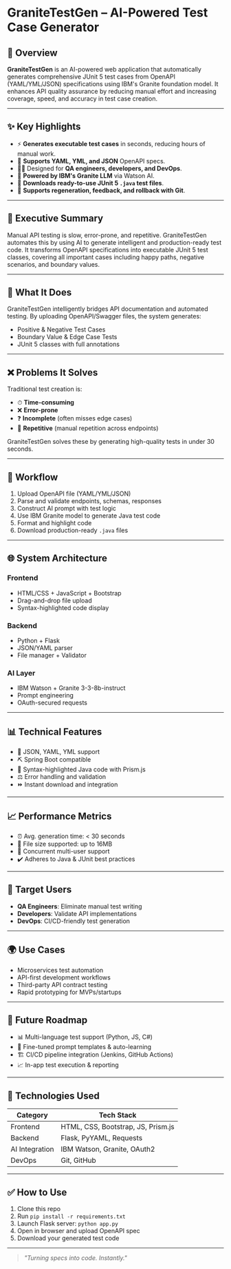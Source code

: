 # GraniteTestGen – AI-Powered Test Case Generator

## 🔮 Overview
**GraniteTestGen** is an AI-powered web application that automatically generates comprehensive JUnit 5 test cases from OpenAPI (YAML/YML/JSON) specifications using IBM's Granite foundation model. It enhances API quality assurance by reducing manual effort and increasing coverage, speed, and accuracy in test case creation.

---

## ✨ Key Highlights
- ⚡ **Generates executable test cases** in seconds, reducing hours of manual work.
- 🔧 **Supports YAML, YML, and JSON** OpenAPI specs.
- 👩‍💻 Designed for **QA engineers, developers, and DevOps**.
- 🔌 **Powered by IBM's Granite LLM** via Watson AI.
- 📂 **Downloads ready-to-use JUnit 5 `.java` test files**.
- 🔄 **Supports regeneration, feedback, and rollback with Git**.

---

## 📅 Executive Summary
Manual API testing is slow, error-prone, and repetitive. GraniteTestGen automates this by using AI to generate intelligent and production-ready test code. It transforms OpenAPI specifications into executable JUnit 5 test classes, covering all important cases including happy paths, negative scenarios, and boundary values.

---

## 🔹 What It Does
GraniteTestGen intelligently bridges API documentation and automated testing. By uploading OpenAPI/Swagger files, the system generates:
- Positive & Negative Test Cases
- Boundary Value & Edge Case Tests
- JUnit 5 classes with full annotations

---

## ❌ Problems It Solves
Traditional test creation is:
- ⏱ **Time-consuming**
- ❌ **Error-prone**
- ❓ **Incomplete** (often misses edge cases)
- 💬 **Repetitive** (manual repetition across endpoints)

GraniteTestGen solves these by generating high-quality tests in under 30 seconds.

---

## 🚀 Workflow
1. Upload OpenAPI file (YAML/YML/JSON)
2. Parse and validate endpoints, schemas, responses
3. Construct AI prompt with test logic
4. Use IBM Granite model to generate Java test code
5. Format and highlight code
6. Download production-ready `.java` files

---

## 🌐 System Architecture

### Frontend
- HTML/CSS + JavaScript + Bootstrap  
- Drag-and-drop file upload  
- Syntax-highlighted code display  

### Backend
- Python + Flask  
- JSON/YAML parser  
- File manager + Validator  

### AI Layer
- IBM Watson + Granite 3-3-8b-instruct  
- Prompt engineering  
- OAuth-secured requests  

---

## 📊 Technical Features
- 🔢 JSON, YAML, YML support  
- ⛏ Spring Boot compatible  
- 🎨 Syntax-highlighted Java code with Prism.js  
- ⚖️ Error handling and validation  
- ⏩ Instant download and integration  

---

## 📈 Performance Metrics
- ⏰ Avg. generation time: < 30 seconds  
- 📂 File size supported: up to 16MB  
- 🤝 Concurrent multi-user support  
- ✔️ Adheres to Java & JUnit best practices  

---

## 👥 Target Users
- **QA Engineers**: Eliminate manual test writing  
- **Developers**: Validate API implementations  
- **DevOps**: CI/CD-friendly test generation  

---

## 🌍 Use Cases
- Microservices test automation  
- API-first development workflows  
- Third-party API contract testing  
- Rapid prototyping for MVPs/startups  

---

## 🔄 Future Roadmap
- 📊 Multi-language test support (Python, JS, C#)  
- 🤖 Fine-tuned prompt templates & auto-learning  
- 🏗 CI/CD pipeline integration (Jenkins, GitHub Actions)  
- 📈 In-app test execution & reporting  

---

## 🔗 Technologies Used

| Category        | Tech Stack                         |
|----------------|-------------------------------------|
| Frontend       | HTML, CSS, Bootstrap, JS, Prism.js |
| Backend        | Flask, PyYAML, Requests             |
| AI Integration | IBM Watson, Granite, OAuth2         |
| DevOps         | Git, GitHub                         |

---

## ✅ How to Use
1. Clone this repo  
2. Run `pip install -r requirements.txt`  
3. Launch Flask server: `python app.py`  
4. Open in browser and upload OpenAPI spec  
5. Download your generated test code  

---

> _"Turning specs into code. Instantly."_
